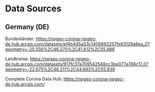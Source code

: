 # Data Sources


## Germany (DE)
Bundesländer: https://npgeo-corona-npgeo-de.hub.arcgis.com/datasets/ef4b445a53c1406892257fe63129a8ea_0?geometry=-25.556%2C46.270%2C41.812%2C55.886

Landkreise: https://npgeo-corona-npgeo-de.hub.arcgis.com/datasets/917fc37a709542548cc3be077a786c17_0?geometry=-22.675%2C46.211%2C44.693%2C55.839 

Complete Corona Data Hub: https://npgeo-corona-npgeo-de.hub.arcgis.com/